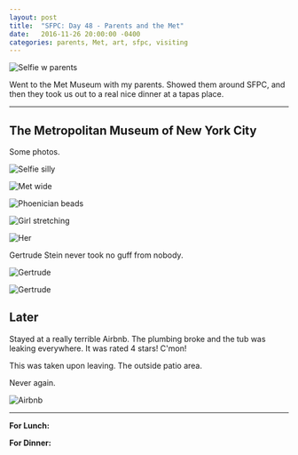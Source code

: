 ```yaml
---
layout: post
title:  "SFPC: Day 48 - Parents and the Met"
date:   2016-11-26 20:00:00 -0400
categories: parents, Met, art, sfpc, visiting
---
```


![Selfie w parents](/images/IMG_6524.jpg)

Went to the Met Museum with my parents. Showed them around SFPC, and then they took us out to a real nice dinner at a tapas place.

-----

<h2>The Metropolitan Museum of New York City</h2>

Some photos.

![Selfie silly](/images/IMG_6302.jpg)

![Met wide](/images/IMG_6308.jpg)

![Phoenician beads](/images/IMG_6329.jpg)

![Girl stretching](/images/IMG_6358.jpg)

![Her](/images/IMG_6374.jpg)

Gertrude Stein never took no guff from nobody.

![Gertrude](/images/IMG_6397.jpg)

![Gertrude](/images/IMG_6395.jpg)

<h2>Later</h2>

Stayed at a really terrible Airbnb. The plumbing broke and the tub was leaking everywhere. It was rated 4 stars! C'mon!

This was taken upon leaving. The outside patio area.

Never again.

![Airbnb](/images/IMG_6535.jpg)

-----

**For Lunch:**

**For Dinner:**
